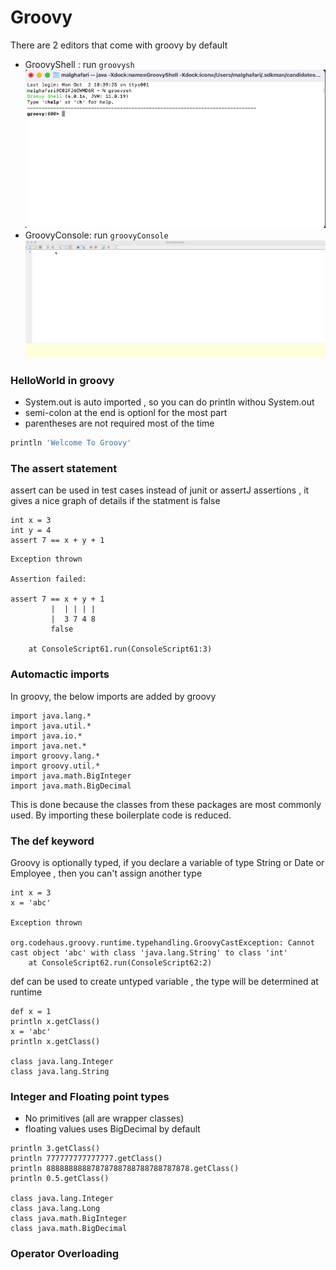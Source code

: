 # Groovy
 There are 2 editors that come with groovy by default 
 - GroovyShell : run ```groovysh``` 
 ![Alt text](groovy/images/groovysh.png)
 - GroovyConsole: run ```groovyConsole```  
 ![Alt text](groovy/images/groovyconsole.png)


### HelloWorld in groovy 
- System.out is auto imported , so you can do println withou System.out 
- semi-colon at the end is optionl for the most part 
- parentheses are not required most of the time 

```groovy
println 'Welcome To Groovy'
``` 
### The assert statement 
assert can be used in test cases instead of junit or assertJ assertions , it gives a nice graph of details if the statment is false 

```
int x = 3
int y = 4
assert 7 == x + y + 1 
```

``` 
Exception thrown

Assertion failed: 

assert 7 == x + y + 1
         |  | | | |
         |  3 7 4 8
         false

	at ConsoleScript61.run(ConsoleScript61:3)
```
### Automactic imports 
In groovy, the below imports are added by groovy 
```
import java.lang.*
import java.util.*
import java.io.*
import java.net.*
import groovy.lang.*
import groovy.util.*
import java.math.BigInteger
import java.math.BigDecimal
```
This is done because the classes from these packages are most commonly used. By importing these boilerplate code is reduced.

### The def keyword 
Groovy is optionally typed, if you declare a variable of type String or Date or Employee , then you can't assign another type  

```
int x = 3 
x = 'abc' 
 
Exception thrown

org.codehaus.groovy.runtime.typehandling.GroovyCastException: Cannot cast object 'abc' with class 'java.lang.String' to class 'int'
	at ConsoleScript62.run(ConsoleScript62:2)

```
def can be used to create untyped variable , the type will be determined at runtime 
```
def x = 1 
println x.getClass() 
x = 'abc' 
println x.getClass() 
 
class java.lang.Integer
class java.lang.String
```
### Integer and Floating point types 
- No primitives (all are wrapper classes)
- floating values uses BigDecimal by default 
```
println 3.getClass() 
println 777777777777777.getClass() 
println 88888888887878788788788788787878.getClass() 
println 0.5.getClass() 
 
class java.lang.Integer
class java.lang.Long
class java.math.BigInteger
class java.math.BigDecimal
```

### Operator Overloading 

